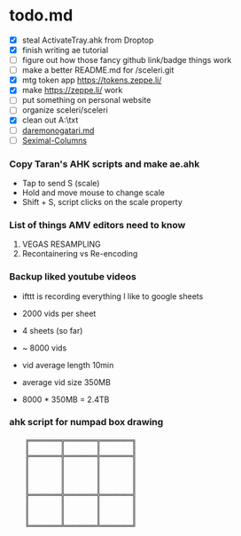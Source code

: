 # todo.md

- [x] steal ActivateTray.ahk from Droptop
- [x] finish writing ae tutorial
- [ ] figure out how those fancy github link/badge things work
- [ ] make a better README.md for /sceleri.git
- [x] mtg token app https://tokens.zeppe.li/
- [x] make https://zeppe.li/ work
- [ ] put something on personal website
- [ ] organize sceleri/sceleri
- [x] clean out A:\txt
- [ ] [daremonogatari.md](./daremonogatari.md)
- [ ] [Seximal-Columns](./sexc.md)

### Copy Taran's AHK scripts and make ae.ahk

- Tap to send S (scale)
- Hold and move mouse to change scale
- Shift + S, script clicks on the scale property

### List of things AMV editors need to know

1.  VEGAS RESAMPLING
2.  Recontainering vs Re-encoding

### Backup liked youtube videos

- ifttt is recording everything I like to google sheets
- 2000 vids per sheet
- 4 sheets (so far)
- ~ 8000 vids

- vid average length 10min
- average vid size 350MB

- 8000 \* 350MB = 2.4TB

### ahk script for numpad box drawing

```
    ╔════════╦════════╦════════╗
    ║        ║        ║        ║
    ╠════════╬════════╬════════╣
    ║        ║        ║        ║
    ║        ║        ║        ║
    ║        ║        ║        ║
    ║        ║        ║        ║
    ╠════════╬════════╬════════╣
    ║        ║        ║        ║
    ║        ║        ║        ║
    ║        ║        ║        ║
    ╚════════╩════════╩════════╝
```
